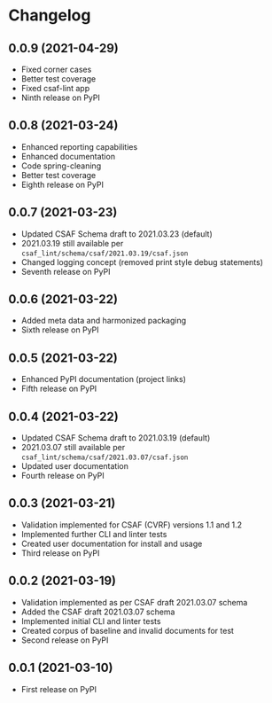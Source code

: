 # Changelog

## 0.0.9 (2021-04-29)

* Fixed corner cases
* Better test coverage
* Fixed csaf-lint app
* Ninth release on PyPI

## 0.0.8 (2021-03-24)

* Enhanced reporting capabilities
* Enhanced documentation
* Code spring-cleaning
* Better test coverage
* Eighth release on PyPI

## 0.0.7 (2021-03-23)

* Updated CSAF Schema draft to 2021.03.23 (default)
* 2021.03.19 still available per `csaf_lint/schema/csaf/2021.03.19/csaf.json`
* Changed logging concept (removed print style debug statements)
* Seventh release on PyPI

## 0.0.6 (2021-03-22)

* Added meta data and harmonized packaging
* Sixth release on PyPI

## 0.0.5 (2021-03-22)

* Enhanced PyPI documentation (project links)
* Fifth release on PyPI

##  0.0.4 (2021-03-22)

* Updated CSAF Schema draft to 2021.03.19 (default)
* 2021.03.07 still available per `csaf_lint/schema/csaf/2021.03.07/csaf.json`
* Updated user documentation
* Fourth release on PyPI

## 0.0.3 (2021-03-21)

* Validation implemented for CSAF (CVRF) versions 1.1 and 1.2
* Implemented further CLI and linter tests
* Created user documentation for install and usage
* Third release on PyPI

## 0.0.2 (2021-03-19)

* Validation implemented as per CSAF draft 2021.03.07 schema
* Added the CSAF draft 2021.03.07 schema
* Implemented initial CLI and linter tests
* Created corpus of baseline and invalid documents for test
* Second release on PyPI

## 0.0.1 (2021-03-10)

* First release on PyPI
